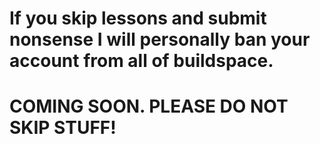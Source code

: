 # If you skip lessons and submit nonsense I will personally ban your account from all of buildspace.

# COMING SOON. PLEASE DO NOT SKIP STUFF!